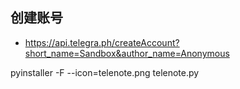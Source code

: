 ## 创建账号

* https://api.telegra.ph/createAccount?short_name=Sandbox&author_name=Anonymous


pyinstaller -F --icon=telenote.png telenote.py



